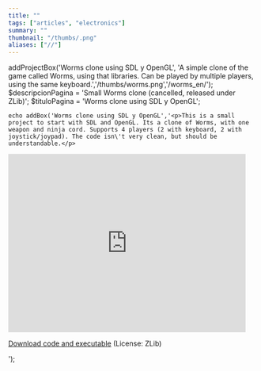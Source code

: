 ```yaml
---
title: ""
tags: ["articles", "electronics"]
summary: ""
thumbnail: "/thumbs/.png"
aliases: ["//"]
---
```

addProjectBox('Worms clone using SDL y OpenGL', 'A simple clone of the game called Worms, using that libraries. Can be played by multiple players, using the same keyboard.','/thumbs/worms.png','/worms_en/');
$descripcionPagina = 'Small Worms clone (cancelled, released under ZLib)';
	$tituloPagina = 'Worms clone using SDL y OpenGL';
	
	echo addBox('Worms clone using SDL y OpenGL','<p>This is a small project to start with SDL and OpenGL. Its a clone of Worms, with one weapon and ninja cord. Supports 4 players (2 with keyboard, 2 with joystick/joypad). The code isn\'t very clean, but should be understandable.</p>
<iframe width="480" height="360" src="http://www.youtube.com/embed/QNa76bQrdOM?rel=0" frameborder="0" allowfullscreen></iframe>
<p><a href="/downloads/wc.zip" >Download code and executable</a> (License: ZLib)</p>');
